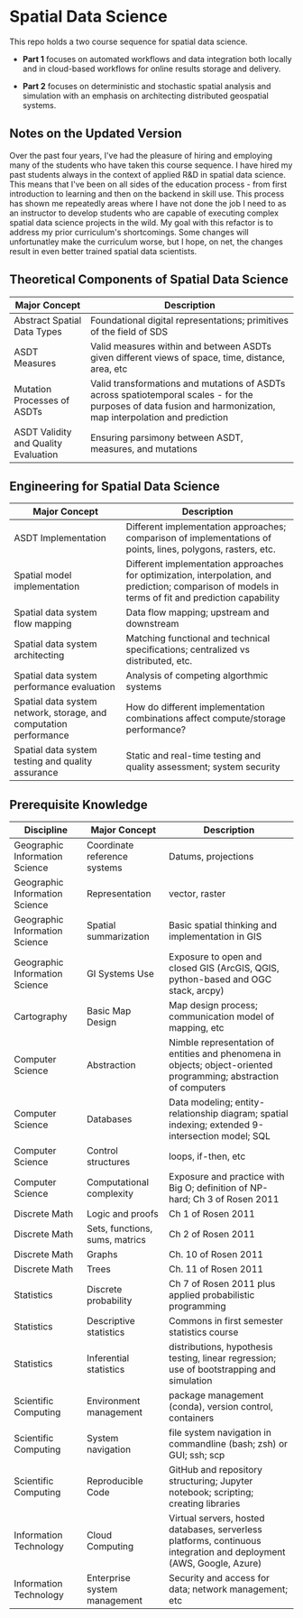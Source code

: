 # Spatial Data Science

This repo holds a two course sequence for spatial data science. 

- **Part 1** focuses on automated workflows and data integration both locally and in cloud-based workflows for online results storage and delivery.

- **Part 2** focuses on deterministic and stochastic spatial analysis and simulation with an emphasis on architecting distributed geospatial systems.

## Notes on the Updated Version
Over the past four years, I've had the pleasure of hiring and employing many of the students who have taken this course sequence. I have hired my past students always in the context of applied R&D in spatial data science. This means that I've been on all sides of the education process - from first introduction to learning and then on the backend in skill use. This process has shown me repeatedly areas where I have not done the job I need to as an instructor to develop students who are capable of executing complex spatial data science projects in the wild. My goal with this refactor is to address my prior curriculum's shortcomings. Some changes will unfortunatley make the curriculum worse, but I hope, on net, the changes result in even better trained spatial data scientists.


## Theoretical Components of Spatial Data Science

| Major Concept | Description |
|---------------|-------------|
| Abstract Spatial Data Types | Foundational digital representations; primitives of the field of SDS |
| ASDT Measures | Valid measures within and between ASDTs given different views of space, time, distance, area, etc |
| Mutation Processes of ASDTs | Valid transformations and mutations of ASDTs across spatiotemporal scales - for the purposes of data fusion and harmonization, map interpolation and prediction |
| ASDT Validity and Quality Evaluation | Ensuring parsimony between ASDT, measures, and mutations |


## Engineering for Spatial Data Science

| Major Concept | Description|
|---------------|-------------|
| ASDT Implementation | Different implementation approaches; comparison of implementations of points, lines, polygons, rasters, etc. |
| Spatial model implementation | Different implementation approaches for optimization, interpolation, and prediction; comparison of models in terms of fit and prediction capability |
| Spatial data system flow mapping | Data flow mapping; upstream and downstream |
| Spatial data system architecting | Matching functional and technical specifications; centralized vs distributed, etc. |
| Spatial data system performance evaluation | Analysis of competing algorthmic systems |
| Spatial data system network, storage, and computation performance | How do different implementation combinations affect compute/storage performance? |
| Spatial data system testing and quality assurance | Static and real-time testing and quality assessment; system security |

## Prerequisite Knowledge
| Discipline | Major Concept | Description |
|------------|---------------|-------------|
| Geographic Information Science | Coordinate reference systems | Datums, projections |
| Geographic Information Science | Representation | vector, raster |
| Geographic Information Science | Spatial summarization | Basic spatial thinking and implementation in GIS |
| Geographic Information Science | GI Systems Use | Exposure to open and closed GIS (ArcGIS, QGIS, python-based and OGC stack, arcpy) |
| Cartography | Basic Map Design | Map design process; communication model of mapping, etc |
| Computer Science | Abstraction | Nimble representation of entities and phenomena in objects; object-oriented programming; abstraction of computers |
| Computer Science | Databases | Data modeling; entity-relationship diagram; spatial indexing; extended 9-intersection model; SQL |
| Computer Science | Control structures | loops, if-then, etc |
| Computer Science | Computational complexity | Exposure and practice with Big O; definition of NP-hard; Ch 3 of Rosen 2011 |
| Discrete Math | Logic and proofs | Ch 1 of Rosen 2011 |
| Discrete Math | Sets, functions, sums, matrics | Ch 2 of Rosen 2011 |
| Discrete Math | Graphs | Ch. 10 of Rosen 2011 |
| Discrete Math | Trees | Ch. 11 of Rosen 2011 |
| Statistics | Discrete probability | Ch 7 of Rosen 2011 plus applied probabilistic programming |
| Statistics | Descriptive statistics | Commons in first semester statistics course |
| Statistics | Inferential statistics | distributions, hypothesis testing, linear regression; use of bootstrapping and simulation |
| Scientific Computing | Environment management | package management (conda), version control, containers |
| Scientific Computing | System navigation | file system navigation in commandline (bash; zsh) or GUI; ssh; scp |
| Scientific Computing | Reproducible Code | GitHub and repository structuring; Jupyter notebook; scripting; creating libraries |
| Information Technology | Cloud Computing | Virtual servers, hosted databases, serverless platforms, continuous integration and deployment (AWS, Google, Azure) |
| Information Technology | Enterprise system management | Security and access for data; network management; etc |
